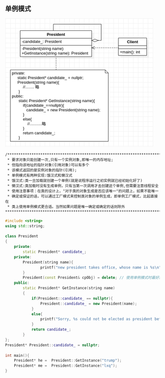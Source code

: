 ## **单例模式**

![Singleton](./Singleton.png "Singleton.png")  

    /************************************************************************************  
     * 要求对象只能创建一次,只有一个实例对象,即唯一的内存地址;
     * 但指向该地址的指针对象(引用对象)可以有多个
     * 该模式返回的是实例对象的指针(引用); 
     * 单例模式有两种实现:饿汉式和懒汉式
     * 饿汉式:类一旦加载就创建一个单例(就是说程序运行之初实例就已经初始化好了)
     * 懒汉式:类加载时没有生成单例，只有当第一次调用才去创建这个单例,但需要注意线程安全  
     * 使用注意事项：在类的设计上，"对于类的对象生成是否应该唯一"的问题上，如果不能唯一
     * 确定或保证的话，可以通过工厂模式来控制类对象的单例生成，即单例工厂模式，比起直接在
     * 类上使用单例模式更合适。当然如果问题是唯一确定或确定的话则除外
    *************************************************************************************/

```cpp
#include <string>
using std::string;

class President
{
    private:
        static President* candidate_;
    private:
        President(string name){
                printf("new president takes office, whose name is %s\n", name.c_str());
        }
        President(const President& cpObj) = delete; // 使用单例模式时最好禁用复制构造函数
    public:
        static President* GetInstance(string name)
        {
            if(President::candidate_ == nullptr){
                President::candidate_ = new President(name);
            }
            else{
                printf("Sorry, %s could not be elected as president before the end of Term\n", name.c_str());
            }
            return candidate_;
        }
};
President* President::candidate_ = nullptr;

int main(){
    President* he =  President::GetInstance("trump");
    President* me =  President::GetInstance("lxq");
}
```
